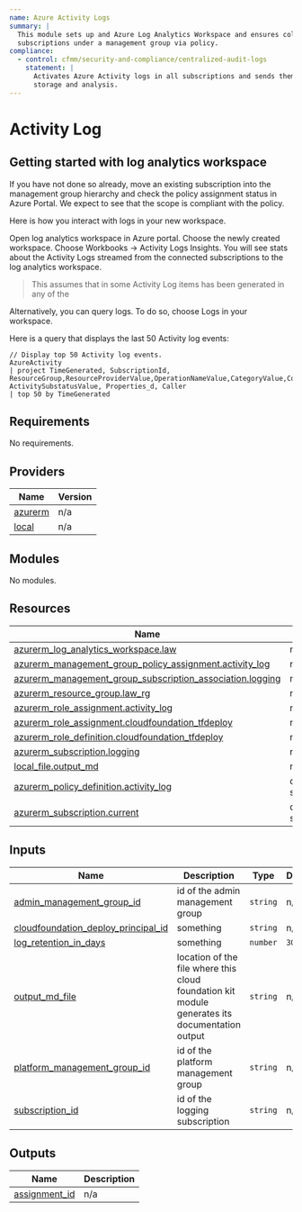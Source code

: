 ```yaml
---
name: Azure Activity Logs
summary: |
  This module sets up and Azure Log Analytics Workspace and ensures collection of Azure Activity logs in all 
  subscriptions under a management group via policy.
compliance:
  - control: cfmm/security-and-compliance/centralized-audit-logs
    statement: |
      Activates Azure Activity logs in all subscriptions and sends them to a central log analytics workspace for
      storage and analysis.
---
```


# Activity Log


## Getting started with log analytics workspace

If you have not done so already, move an existing subscription into the management group hierarchy and check the policy assignment status in Azure Portal.
We expect to see that the scope is compliant with the policy.

Here is how you interact with logs in your new workspace.

Open log analytics workspace in Azure portal.
Choose the newly created workspace. 
Choose Workbooks → Activity Logs Insights.
You will see stats about the Activity Logs streamed from the connected subscriptions to the log analytics workspace.
> This assumes that in some Activity Log items has been generated in any of the

Alternatively, you can query logs. To do so, choose Logs in your workspace.

Here is a query that displays the last 50 Activity log events:
```
// Display top 50 Activity log events.
AzureActivity
| project TimeGenerated, SubscriptionId, ResourceGroup,ResourceProviderValue,OperationNameValue,CategoryValue,CorrelationId,ActivityStatusValue, ActivitySubstatusValue, Properties_d, Caller
| top 50 by TimeGenerated
```
  
<!-- BEGIN_TF_DOCS -->
## Requirements

No requirements.

## Providers

| Name | Version |
|------|---------|
| <a name="provider_azurerm"></a> [azurerm](#provider\_azurerm) | n/a |
| <a name="provider_local"></a> [local](#provider\_local) | n/a |

## Modules

No modules.

## Resources

| Name | Type |
|------|------|
| [azurerm_log_analytics_workspace.law](https://registry.terraform.io/providers/hashicorp/azurerm/latest/docs/resources/log_analytics_workspace) | resource |
| [azurerm_management_group_policy_assignment.activity_log](https://registry.terraform.io/providers/hashicorp/azurerm/latest/docs/resources/management_group_policy_assignment) | resource |
| [azurerm_management_group_subscription_association.logging](https://registry.terraform.io/providers/hashicorp/azurerm/latest/docs/resources/management_group_subscription_association) | resource |
| [azurerm_resource_group.law_rg](https://registry.terraform.io/providers/hashicorp/azurerm/latest/docs/resources/resource_group) | resource |
| [azurerm_role_assignment.activity_log](https://registry.terraform.io/providers/hashicorp/azurerm/latest/docs/resources/role_assignment) | resource |
| [azurerm_role_assignment.cloudfoundation_tfdeploy](https://registry.terraform.io/providers/hashicorp/azurerm/latest/docs/resources/role_assignment) | resource |
| [azurerm_role_definition.cloudfoundation_tfdeploy](https://registry.terraform.io/providers/hashicorp/azurerm/latest/docs/resources/role_definition) | resource |
| [azurerm_subscription.logging](https://registry.terraform.io/providers/hashicorp/azurerm/latest/docs/resources/subscription) | resource |
| [local_file.output_md](https://registry.terraform.io/providers/hashicorp/local/latest/docs/resources/file) | resource |
| [azurerm_policy_definition.activity_log](https://registry.terraform.io/providers/hashicorp/azurerm/latest/docs/data-sources/policy_definition) | data source |
| [azurerm_subscription.current](https://registry.terraform.io/providers/hashicorp/azurerm/latest/docs/data-sources/subscription) | data source |

## Inputs

| Name | Description | Type | Default | Required |
|------|-------------|------|---------|:--------:|
| <a name="input_admin_management_group_id"></a> [admin\_management\_group\_id](#input\_admin\_management\_group\_id) | id of the admin management group | `string` | n/a | yes |
| <a name="input_cloudfoundation_deploy_principal_id"></a> [cloudfoundation\_deploy\_principal\_id](#input\_cloudfoundation\_deploy\_principal\_id) | something | `string` | n/a | yes |
| <a name="input_log_retention_in_days"></a> [log\_retention\_in\_days](#input\_log\_retention\_in\_days) | something | `number` | `30` | no |
| <a name="input_output_md_file"></a> [output\_md\_file](#input\_output\_md\_file) | location of the file where this cloud foundation kit module generates its documentation output | `string` | n/a | yes |
| <a name="input_platform_management_group_id"></a> [platform\_management\_group\_id](#input\_platform\_management\_group\_id) | id of the platform management group | `string` | n/a | yes |
| <a name="input_subscription_id"></a> [subscription\_id](#input\_subscription\_id) | id of the logging subscription | `string` | n/a | yes |

## Outputs

| Name | Description |
|------|-------------|
| <a name="output_assignment_id"></a> [assignment\_id](#output\_assignment\_id) | n/a |
<!-- END_TF_DOCS -->
